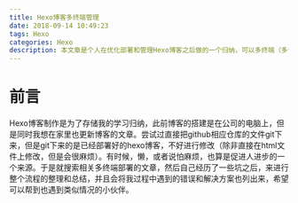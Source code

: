 ```yaml
---
title: Hexo博客多终端管理
date: 2018-09-14 10:49:23
tags: Hexo
categories: Hexo
description: 本文章是个人在优化部署和管理Hexo博客之后做的一个归纳，可以多终端（多台电脑）管理Hexo博客的源代码。
---
```

# 前言

Hexo博客制作是为了存储我的学习归纳，此前博客的搭建是在公司的电脑上，但是同时我想在家里也更新博客的文章。尝试过直接把github相应仓库的文件git下来，但是git下来的是已经部署好的hexo博客，不好进行修改（除非直接在html文件上修改，但是会很麻烦）。有时候，懒，或者说怕麻烦，也算是促进人进步的一个来源。于是就搜索相关多终端部署的文章，然后自己经历了一些坑之后，来进行整个流程的整理和总结，并且会将我过程中遇到的错误和解决方案也列出来，希望可以帮到也遇到类似情况的小伙伴。